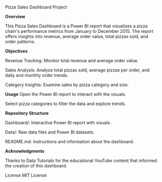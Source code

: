 Pizza Sales Dashboard Project

**Overview**

This Pizza Sales Dashboard is a Power BI report that visualizes a pizza chain's performance metrics from January to December 2015. 
The report offers insights into revenue, average order value, total pizzas sold, and order patterns.

**Objectives**

Revenue Tracking: Monitor total revenue and average order value.

Sales Analysis: Analyze total pizzas sold, average pizzas per order, and daily and monthly order trends.

Category Insights: Examine sales by pizza category and size.

**Usage**
Open the Power BI report to interact with the visuals.

Select pizza categories to filter the data and explore trends.

**Repository Structure**

Dashboard/: Interactive Power BI report with visuals.

Data/: Raw data files and Power BI datasets.

README.md: Instructions and information about the dashboard.

**Acknowledgments**

Thanks to Data Tutorials for the educational YouTube content that informed the creation of this dashboard.

License
MIT License
